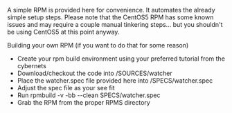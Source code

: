 A simple RPM is provided here for convenience. It automates the already simple setup steps. Please note that the CentOS5 RPM has some known issues and may require a couple manual tinkering steps... but you shouldn't be using CentOS5 at this point anyway.


Building your own RPM (if you want to do that for some reason)

* Create your rpm build environment using your preferred tutorial from the cybernets
* Download/checkout the code into <your-rpmbuild-dir>/SOURCES/watcher 
* Place the watcher.spec file provided here into <your-rpmbuild-dir>/SPECS/watcher.spec
* Adjust the spec file as your see fit
* Run rpmbuild -v -bb --clean SPECS/watcher.spec
* Grab the RPM from the proper RPMS directory


